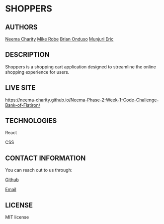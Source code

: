 # SHOPPERS

## AUTHORS
[Neema Charity](https://github.com/Neema-Charity)
[Mike Robe](https://github.com/robemike)
[Brian Onduso](https://github.com/BrianOnduso0)
[Munjuri Eric](https://github.com/RICCOM)

## DESCRIPTION
Shoppers is a shopping cart application designed to streamline the online shopping experience
for users.

## LIVE SITE
https://neema-charity.github.io/Neema-Phase-2-Week-1-Code-Challenge-Bank-of-Flatiron/

## TECHNOLOGIES
React

CSS


## CONTACT INFORMATION
 You can reach out to us through:
 
 [Github](github.com/Neema-Charity)
 
 [Email](mailto:ncharityyy@gmail.com)
 

 ## LICENSE
 MIT license
